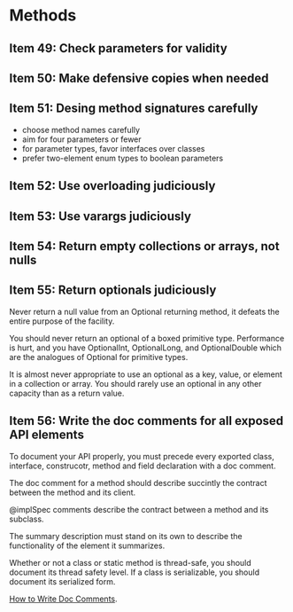 # Methods

## Item 49: Check parameters for validity

## Item 50: Make defensive copies when needed

## Item 51: Desing method signatures carefully

- choose method names carefully
- aim for four parameters or fewer
- for parameter types, favor interfaces over classes
- prefer two-element enum types to boolean parameters

## Item 52: Use overloading judiciously

## Item 53: Use varargs judiciously

## Item 54: Return empty collections or arrays, not nulls

## Item 55: Return optionals judiciously

Never return a null value from an Optional returning method, it defeats the entire purpose of the facility.

You should never return an optional of a boxed primitive type. Performance is hurt, and you have OptionalInt,
OptionalLong, and OptionalDouble which are the analogues of Optional<T> for primitive types.

It is almost never appropriate to use an optional as a key, value, or element in a collection or array.
You should rarely use an optional in any other capacity than as a return value.

## Item 56: Write the doc comments for all exposed API elements

To document your API properly, you must precede every exported class, interface, construcotr, method and field 
declaration with a doc comment.

The doc comment for a method should describe succintly the contract between the method and its client.

@implSpec comments describe the contract between a method and its subclass.

The summary description must stand on its own to describe the functionality of the element it summarizes.

Whether or not a class or static method is thread-safe, you should document its thread safety level. If a class
is serializable, you should document its serialized form.

[How to Write Doc Comments](https://www.oracle.com/technical-resources/articles/java/javadoc-tool.html).

